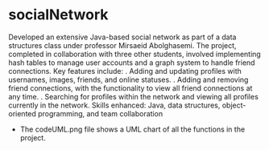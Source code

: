 # socialNetwork
Developed an extensive Java-based social network as part of a data structures class under professor Mirsaeid Abolghasemi. 
The project, completed in collaboration with three other students, involved implementing hash tables to manage user
accounts and a graph system to handle friend connections. Key features include:
  . Adding and updating profiles with usernames, images, friends, and online statuses.
  . Adding and removing friend connections, with the functionality to view all friend connections at any time.
  . Searching for profiles within the network and viewing all profiles currently in the network.
Skills enhanced: Java, data structures, object-oriented programming, and team collaboration

- The codeUML.png file shows a UML chart of all the functions in the project.
